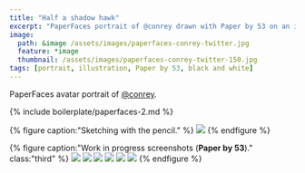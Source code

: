 ```yaml
---
title: "Half a shadow hawk"
excerpt: "PaperFaces portrait of @conrey drawn with Paper by 53 on an iPad."
image: 
  path: &image /assets/images/paperfaces-conrey-twitter.jpg 
  feature: *image
  thumbnail: /assets/images/paperfaces-conrey-twitter-150.jpg
tags: [portrait, illustration, Paper by 53, black and white]
---
```


PaperFaces avatar portrait of <a href="http://twitter.com/conrey">@conrey</a>.

{% include boilerplate/paperfaces-2.md %}

{% figure caption:"Sketching with the pencil." %}
[![](/assets/images/paperfaces-conrey-process-1-750.jpg)](/assets/images/paperfaces-conrey-process-1-lg.jpg)
{% endfigure %}

{% figure caption:"Work in progress screenshots (**Paper by 53**)." class:"third" %}
[![](/assets/images/paperfaces-conrey-process-2-600.jpg)](/assets/images/paperfaces-conrey-process-2-lg.jpg)
[![](/assets/images/paperfaces-conrey-process-3-600.jpg)](/assets/images/paperfaces-conrey-process-3-lg.jpg)
[![](/assets/images/paperfaces-conrey-process-4-600.jpg)](/assets/images/paperfaces-conrey-process-4-lg.jpg)
[![](/assets/images/paperfaces-conrey-process-5-600.jpg)](/assets/images/paperfaces-conrey-process-5-lg.jpg)
[![](/assets/images/paperfaces-conrey-process-6-600.jpg)](/assets/images/paperfaces-conrey-process-6-lg.jpg)
[![](/assets/images/paperfaces-conrey-process-7-600.jpg)](/assets/images/paperfaces-conrey-process-7-lg.jpg)
{% endfigure %}
